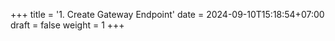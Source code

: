 +++
title = '1. Create Gateway Endpoint'
date = 2024-09-10T15:18:54+07:00
draft = false
weight = 1
+++
